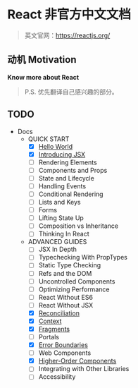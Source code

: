 # React 非官方中文文档
> 英文官网：<https://reactjs.org/>

## 动机 Motivation
**Know more about React**

> P.S. 优先翻译自己感兴趣的部分。

## TODO
- Docs
  - QUICK START
    - [x] [Hello World](/content/docs/hello-world.md)
    - [x] [Introducing JSX](/content/docs/introducing-jsx.md)
    - [ ] Rendering Elements
    - [ ] Components and Props
    - [ ] State and Lifecycle
    - [ ] Handling Events
    - [ ] Conditional Rendering
    - [ ] Lists and Keys
    - [ ] Forms
    - [ ] Lifting State Up
    - [ ] Composition vs Inheritance
    - [ ] Thinking In React
  - ADVANCED GUIDES
    - [ ] JSX In Depth
    - [ ] Typechecking With PropTypes
    - [ ] Static Type Checking
    - [ ] Refs and the DOM
    - [ ] Uncontrolled Components
    - [ ] Optimizing Performance
    - [ ] React Without ES6
    - [ ] React Without JSX
    - [x] [Reconciliation](/content/docs/reconciliation.md)
    - [x] [Context](/content/docs/context.md)
    - [x] [Fragments](/content/docs/fragments.md)
    - [ ] Portals
    - [x] [Error Boundaries](/content/docs/error-boundaries.md)
    - [ ] Web Components
    - [x] [Higher-Order Components](/content/docs/higher-order-components.md)
    - [ ] Integrating with Other Libraries
    - [ ] Accessibility